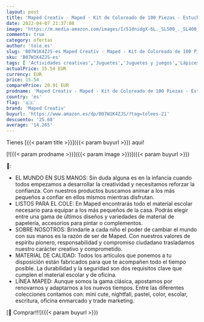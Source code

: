 ```yaml
---
layout: post
title: 'Maped Creativ - Maped - Kit de Coloreado de 100 Piezas - Estuche Portátil - 36 Rotuladores Lavables  36 Lápices de Colores  24 Ceras  1 Rotulador Brush  1 Lápiz de Grafito  1 Goma de Borrar y 1 Sacapuntas'
date: 2022-04-07 21:37:08
image: 'https://m.media-amazon.com/images/I/51dnidgX-6L._SL500_._SL400_.jpg'
comments: true
category: ofertas
author: 'tole.es'
slug: 'B07W1K4ZJS-es Maped Creativ - Maped - Kit de Coloreado de 100 Piezas -...'
sku: 'B07W1K4ZJS-es'
tags: [ 'Actividades creativas','Juguetes','Juguetes y juegos','Lápices de colores para niños','Material de escritura y dibujo para niños','borrar','de','goma','lápices','lápiz','maped creativ','rotulador','rotuladores', ]
actualPrice: 15.54 EUR
currency: EUR
price: 15.54
comparePrice: 20.91 EUR
prodname: 'Maped Creativ - Maped - Kit de Coloreado de 100 Piezas - Estuche Portátil - 36 Rotuladores Lavables  36 Lápices de Colores  24 Ceras  1 Rotulador Brush  1 Lápiz de Grafito  1 Goma de Borrar y 1 Sacapuntas'
country: 'es'
flag: '🇪🇸'
brand: 'Maped Creativ'
buyurl: 'https://www.amazon.es/dp/B07W1K4ZJS/?tag=tolees-21'
descuento: '25.68'
average: '14.265'
---
```


Tienes [{{< param title >}}]({{< param buyurl >}}) aqui!

[![{{< param prodname >}}]({{< param image >}})]({{< param buyurl >}})

🔎:

- EL MUNDO EN SUS MANOS: Sin duda alguna es en la infancia cuando todos empezamos a desarrollar la creatividad y necesitamos reforzar la confianza. Con nuestros productos buscamos animar a los más pequeños a confiar en ellos mismos mientras disfrutan.
- LISTOS PARA EL COLE: En Maped encontrarás todo el material escolar necesario para equipar a los más pequeños de la casa. Podrás elegir entre una gama de últimos diseños y variedades de material de papelería, accesorios para pintar o complementos.
- SOBRE NOSOTROS: Brindarle a cada niño el poder de cambiar el mundo con sus manos es la razón de ser de Maped. Con nuestros valores de espíritu pionero, responsabilidad y compromiso ciudadano trasladamos nuestro carácter creativo y comprometido.
- MATERIAL DE CALIDAD: Todos los artículos que ponemos a tu disposición están fabricados para que te acompañen todo el tiempo posible. La durabilidad y la seguridad son dos requisitos clave que cumplen el material escolar y de oficina.
- LÍNEA MAPED: Aunque somos la gama clásica, apostamos por renovarnos y adaptarnos a los nuevos tiempos. Entre las diferentes colecciones contamos con: mini cute, nightfall, pastel, color, escolar, escritura, oficina enmarcado y trade marketing.

[🛒 Comprar!!!]({{< param buyurl >}})
